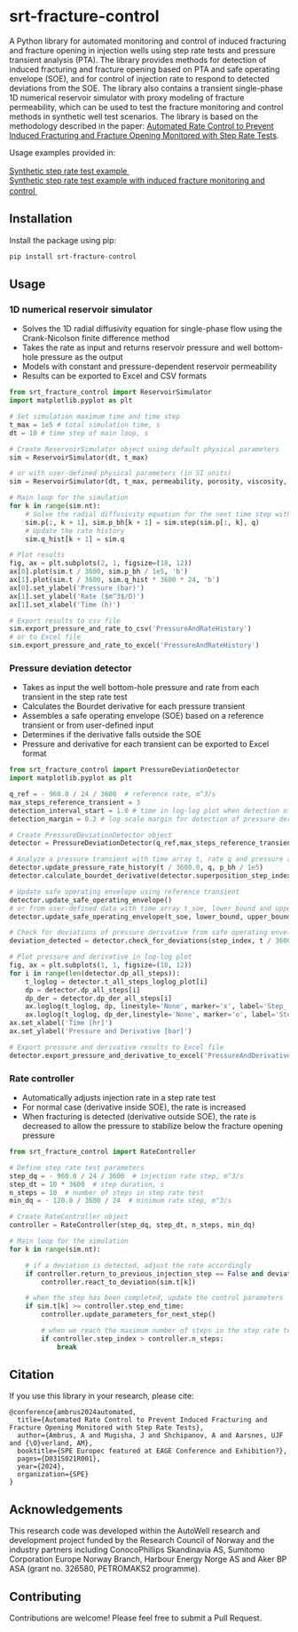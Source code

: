 # srt-fracture-control

A Python library for automated monitoring and control of induced fracturing and fracture opening in injection wells using step rate tests and pressure transient analysis (PTA). The library provides methods for detection of induced fracturing and fracture opening based on PTA and safe operating envelope (SOE), and for control of injection rate to respond to detected deviations from the SOE. The library also contains a transient single-phase 1D numerical reservoir simulator with proxy modeling of fracture permeability, which can be used to test the fracture monitoring and control methods in synthetic well test scenarios. The library is based on the methodology described in the paper: [Automated Rate Control to Prevent Induced Fracturing and Fracture Opening Monitored with Step Rate Tests](https://doi.org/10.2118/220016-MS).

Usage examples provided in:

<a href="https://colab.research.google.com/drive/1ecY9KGa0Ndlg-13B04Ec6X9tE9UDHO_X?authuser=0#scrollTo=zmF804yggfjf"> Synthetic step rate test example <img src="https://colab.research.google.com/assets/colab-badge.svg" height=16px></a> <br>
<a href="https://colab.research.google.com/drive/1TJzfjieYJOt6c9E-krnyiutNYRJmGS8Q#scrollTo=AMap_Xh0nbax"> Synthetic step rate test example with induced fracture monitoring and control <img src="https://colab.research.google.com/assets/colab-badge.svg" height=16px></a> <br>

## Installation

Install the package using pip:

```bash
pip install srt-fracture-control
```

## Usage

### 1D numerical reservoir simulator

- Solves the 1D radial diffusivity equation for single-phase flow using the Crank-Nicolson finite difference method
- Takes the rate as input and returns reservoir pressure and well bottom-hole pressure as the output
- Models with constant and pressure-dependent reservoir permeability
- Results can be exported to Excel and CSV formats


```python
from srt_fracture_control import ReservoirSimulator
import matplotlib.pyplot as plt

# Set simulation maximum time and time step
t_max = 1e5 # total simulation time, s
dt = 10 # time step of main loop, s

# Create ReservoirSimulator object using default physical parameters
sim = ReservoirSimulator(dt, t_max)

# or with user-defined physical parameters (in SI units)
sim = ReservoirSimulator(dt, t_max, permeability, porosity, viscosity, compressibility, formation_volume_factor, reservoir_pressure, well_radius, outer_radius, thickness, skin, wellbore_storage, fracture_opening_pressure, fracture_half_length, use_pressure_dependent_permeability=True)

# Main loop for the simulation
for k in range(sim.nt):
    # Solve the radial diffusivity equation for the next time step with the input rate q
    sim.p[:, k + 1], sim.p_bh[k + 1] = sim.step(sim.p[:, k], q)
    # Update the rate history
    sim.q_hist[k + 1] = sim.q

# Plot results
fig, ax = plt.subplots(2, 1, figsize=(18, 12))
ax[0].plot(sim.t / 3600, sim.p_bh / 1e5, 'b')
ax[1].plot(sim.t / 3600, sim.q_hist * 3600 * 24, 'b')
ax[0].set_ylabel('Pressure (bar)')
ax[1].set_ylabel('Rate ($m^3$/D)')
ax[1].set_xlabel('Time (h)')

# Export results to csv file
sim.export_pressure_and_rate_to_csv('PressureAndRateHistory')
# or to Excel file
sim.export_pressure_and_rate_to_excel('PressureAndRateHistory')
```

### Pressure deviation detector
- Takes as input the well bottom-hole pressure and rate from each transient in the step rate test
- Calculates the Bourdet derivative for each pressure transient
- Assembles a safe operating envelope (SOE) based on a reference transient or from user-defined input
- Determines if the derivative falls outside the SOE
- Pressure and derivative for each transient can be exported to Excel format

```python
from srt_fracture_control import PressureDeviationDetector
import matplotlib.pyplot as plt

q_ref = - 960.0 / 24 / 3600  # reference rate, m^3/s
max_steps_reference_transient = 3
detection_interval_start = 1.0 # time in log-log plot when detection of deviations should start, hours
detection_margin = 0.2 # log scale margin for detection of pressure derivative deviation

# Create PressureDeviationDetector object
detector = PressureDeviationDetector(q_ref,max_steps_reference_transient,detection_interval_start,detection_margin)

# Analyze a pressure transient with time array t, rate q and pressure array p_bh
detector.update_pressure_rate_history(t / 3600.0, q, p_bh / 1e5)
detector.calculate_bourdet_derivative(detector.superposition_step_index, t / 3600.0, q, p_bh / 1e5, store_results=True)

# Update safe operating envelope using reference transient
detector.update_safe_operating_envelope()
# or from user-defined data with time array t_soe, lower_bound and upper_bound derivative arrays
detector.update_safe_operating_envelope(t_soe, lower_bound, upper_bound)

# Check for deviations of pressure derivative from safe operating envelope
deviation_detected = detector.check_for_deviations(step_index, t / 3600.0, p_bh / 1e5, q)

# Plot pressure and derivative in log-log plot
fig, ax = plt.subplots(1, 1, figsize=(18, 12))
for i in range(len(detector.dp_all_steps)):
    t_loglog = detector.t_all_steps_loglog_plot[i]
    dp = detector.dp_all_steps[i]
    dp_der = detector.dp_der_all_steps[i]
    ax.loglog(t_loglog, dp, linestyle='None', marker='x', label='Step_' + str(i + 1))
    ax.loglog(t_loglog, dp_der,linestyle='None', marker='o', label='Step_' + str(i + 1))
ax.set_xlabel('Time [hr]')
ax.set_ylabel('Pressure and Derivative [bar]')

# Export pressure and derivative results to Excel file
detector.export_pressure_and_derivative_to_excel('PressureAndDerivative')
```
### Rate controller
- Automatically adjusts injection rate in a step rate test
- For normal case (derivative inside SOE), the rate is increased
- When fracturing is detected (derivative outside SOE), the rate is decreased to allow the pressure to stabilize below the fracture opening pressure

```python
from srt_fracture_control import RateController

# Define step rate test parameters
step_dq = - 960.0 / 24 / 3600  # injection rate step, m^3/s
step_dt = 10 * 3600  # step duration, s
n_steps = 10  # number of steps in step rate test
min_dq = - 120.0 / 3600 / 24  # minimum rate step, m^3/s

# Create RateController object
controller = RateController(step_dq, step_dt, n_steps, min_dq)

# Main loop for the simulation
for k in range(sim.nt):

    # if a deviation is detected, adjust the rate accordingly
    if controller.return_to_previous_injection_step == False and deviation_detected:
        controller.react_to_deviation(sim.t[k])

    # when the step has been completed, update the control parameters
    if sim.t[k] >= controller.step_end_time:
        controller.update_parameters_for_next_step()

        # when we reach the maximum number of steps in the step rate test, exit the main loop
        if controller.step_index > controller.n_steps:
            break
```

## Citation

If you use this library in your research, please cite:

```
@conference{ambrus2024automated,
  title={Automated Rate Control to Prevent Induced Fracturing and Fracture Opening Monitored with Step Rate Tests},
  author={Ambrus, A and Mugisha, J and Shchipanov, A and Aarsnes, UJF and {\O}verland, AM},
  booktitle={SPE Europec featured at EAGE Conference and Exhibition?},
  pages={D031S021R001},
  year={2024},
  organization={SPE}
}
```
## Acknowledgements

This research code was developed within the AutoWell research and development project funded by the Research Council of Norway and the industry partners including ConocoPhillips Skandinavia AS, Sumitomo Corporation Europe Norway Branch, Harbour Energy Norge AS and Aker BP ASA (grant no. 326580, PETROMAKS2 programme).

## Contributing

Contributions are welcome! Please feel free to submit a Pull Request.

